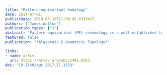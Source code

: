 ```yaml
---
title: "Pattern-equivariant homology"
date: 2017-07-01
publishDate: 2019-06-18T21:50:45.633342Z
authors: ["James Walton"]
publication_types: ["1"]
abstract: "Pattern-equivariant (PE) cohomology is a well-established tool with which to interpret the Čech cohomology groups of a tiling space in a highly geometric way. We consider homology groups of PE infinite chains and establish Poincaré duality between the PE cohomology and PE homology. The Penrose kite and dart tilings are taken as our central running example; we show how through this formalism one may give highly approachable geometric descriptions of the generators of the Čech cohomology of their tiling space. These invariants are also considered in the context of rotational symmetry. Poincaré duality fails over integer coefficients for the “ePE homology groups” based upon chains which are PE with respect to orientation-preserving Euclidean motions between patches. As a result we construct a new invariant, which is of relevance to the cohomology of rotational tiling spaces. We present an efficient method of computation of the PE and ePE (co)homology groups for hierarchical tilings."
featured: false
publication: "*Algebraic & Geometric Topology*"

links:
- name: arXiv
  url: https://arxiv.org/abs/1401.8153
doi: "10.2140/agt.2017.17.1323"
---
```


